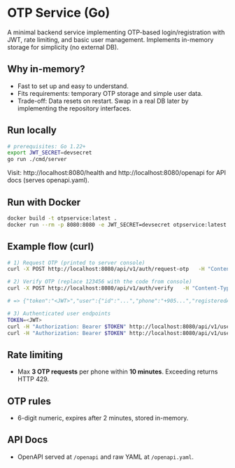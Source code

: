 # OTP Service (Go)

A minimal backend service implementing OTP-based login/registration with JWT, rate limiting,
and basic user management. Implements in-memory storage for simplicity (no external DB).

## Why in-memory?
- Fast to set up and easy to understand.
- Fits requirements: temporary OTP storage and simple user data.
- Trade-off: Data resets on restart. Swap in a real DB later by implementing the repository interfaces.

## Run locally
```bash
# prerequisites: Go 1.22+
export JWT_SECRET=devsecret
go run ./cmd/server
```
Visit: http://localhost:8080/health and http://localhost:8080/openapi for API docs (serves openapi.yaml).

## Run with Docker
```bash
docker build -t otpservice:latest .
docker run --rm -p 8080:8080 -e JWT_SECRET=devsecret otpservice:latest
```

## Example flow (curl)
```bash
# 1) Request OTP (printed to server console)
curl -X POST http://localhost:8080/api/v1/auth/request-otp   -H "Content-Type: application/json"   -d '{"phone":"+905551112233"}'

# 2) Verify OTP (replace 123456 with the code from console)
curl -X POST http://localhost:8080/api/v1/auth/verify   -H "Content-Type: application/json"   -d '{"phone":"+905551112233","otp":"123456"}'

# => {"token":"<JWT>","user":{"id":"...","phone":"+905...","registeredAt":"..."}}}

# 3) Authenticated user endpoints
TOKEN=<JWT>
curl -H "Authorization: Bearer $TOKEN" http://localhost:8080/api/v1/users
curl -H "Authorization: Bearer $TOKEN" http://localhost:8080/api/v1/users/<id>
```

## Rate limiting
- Max **3 OTP requests** per phone within **10 minutes**. Exceeding returns HTTP 429.

## OTP rules
- 6-digit numeric, expires after 2 minutes, stored in-memory.

## API Docs
- OpenAPI served at `/openapi` and raw YAML at `/openapi.yaml`.
